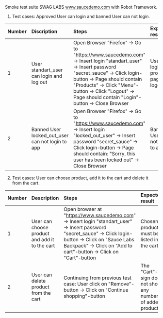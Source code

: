 Smoke test suite SWAG LABS www.saucedemo.com with Robot Framework.

1. Test cases: Approved User can login and banned User can not login.

| Number | Discription | Steps | Expected result |
| :-- | :-- | :-- | :-- |
| 1 | User standart_user can login and log out | Open Browser "Firefox" -> Go to "https://www.saucedemo.com" -> Insert login "standart_user" -> Insert password "secret_sauce" -> Click login-button -> Page should contain "Products" -> Click "Menu"-button -> Click "Logout" -> Page should contain "Login"-button -> Close Browser| User can login to products page and logout|
| 2 | Banned User locked_out_user can not login to app | Open Browser "Firefox" -> Go to "https://www.saucedemo.com" -> Insert login "locked_out_user" -> Insert password "secret_sauce" -> Click login-button -> Page should contain: "Sorry, this user has been locked out" -> Close Browser | Banned User can not login to app

2. Test cases: User can choose product, add it to the cart and delete it from the cart.

| Number | Description | Steps | Expected result |
| :-- | :-- | :-- | :-- |
| 1 | User can choose product and add it to the cart | Open browser at "https://www.saucedemo.com" -> Insert login "standart_user" -> Insert password "secret_sauce" -> Click login-button -> Click on "Sauce Labs Backpack" -> Click on "Add to cart"-button -> Click on "Cart"-button | Chosen product must be listed in the cart |
| 2 | User can delete product from the cart | Continuing from previous test case: User click on "Remove"-button -> Click on "Continue shopping"-button | The "Cart"-sign does not show any number of added products |
